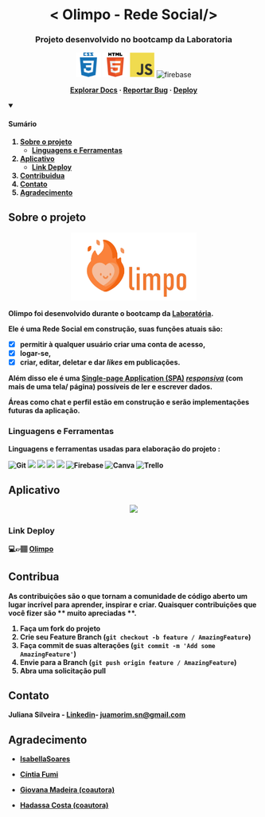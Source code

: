 
<h1 align="center">< Olimpo - Rede Social/> </h1>
<h3 align="center"> Projeto desenvolvido no bootcamp da Laboratoria </h3>
<p align="center">
<img src="https://raw.githubusercontent.com/devicons/devicon/master/icons/css3/css3-plain-wordmark.svg" alt="css3"  width="50" height="50"/>
<img src="https://raw.githubusercontent.com/devicons/devicon/master/icons/html5/html5-original-wordmark.svg" alt="html5"  width="50" height="50"/>
<img src="https://raw.githubusercontent.com/devicons/devicon/master/icons/javascript/javascript-original.svg" alt="javascript" width="50" height="50"/>
<img src="https://www.vectorlogo.zone/logos/firebase/firebase-icon.svg" alt="firebase" width="50" height="50"/> 
</p>

<p align="center"> 
<a href="https://github.com/JulianaAmoriN/Olimpo"><strong>Explorar Docs</a>
    ·
<a href="https://github.com/JulianaAmoriN/Olimpo/issues">Reportar Bug</a>
 ·
<a href="https://rede-social-db4df.web.app/">Deploy</a>
</p>

<details open="open">
  <summary><h4>Sumário</h4></summary>
  <ol>
    <li>
      <a href="#sobre-o-projeto">Sobre o projeto</a>
      <ul>
        <li><a href="#linguagens-e-ferramentas">Linguagens e Ferramentas</a></li>
      </ul>
    </li>
    <li>
      <a href="#aplicativo">Aplicativo</a> 
       <ul>
        <li><a href="#link-deploy">Link Deploy</a></li>
      </ul>
    </li>
    <li><a href="#contribua">Contribuidua</a></li>
    <li><a href="#contato">Contato</a></li>
    <li><a href="#agradecimento">Agradecimento</a></li>
  </ol>
</details>

## Sobre o projeto
<p align="center">
<img src="https://github.com/JulianaAmoriN/Olimpo/blob/master/src/images/olimpo.png?raw=true" width="50%" height="50%">
</p>

**Olimpo** foi  desenvolvido durante o **bootcamp da  [Laboratória](https://www.laboratoria.la/br)**. 

Ele é uma  Rede Social em construção, suas funções atuais são:

 - [x] permitir à qualquer usuário criar uma conta de acesso,   
 - [x] logar-se,
 - [x] criar, editar, deletar e dar  _likes_ em publicações.
 
 Além disso ele é uma [Single-page Application (SPA)](https://pt.wikipedia.org/wiki/Aplicativo_de_p%C3%A1gina_%C3%BAnica)  [_responsiva_](https://github.com/Laboratoria/curricula-js/tree/master/topics/css/02-responsive) (com mais de uma tela/ página) possíveis de **ler e escrever dados.**

Áreas como chat e perfil estão em construção e serão implementações futuras da aplicação. 

### Linguagens e Ferramentas 
Linguagens e ferramentas usadas para elaboração do projeto : 

<img alt="Git" src="https://img.shields.io/badge/git%20-%23F05033.svg?&style=for-the-badge&logo=git&logoColor=white"/> <img src="https://img.shields.io/badge/CSS3-1572B6?style=for-the-badge&logo=css3&logoColor=white"> <img src="https://img.shields.io/badge/HTML5-E34F26?style=for-the-badge&logo=html5&logoColor=white"> <img src="https://img.shields.io/badge/JavaScript-F7DF1E?style=for-the-badge&logo=javascript&logoColor=black"> <img src="https://img.shields.io/badge/GitHub-100000?style=for-the-badge&logo=github&logoColor=white"> <img alt="Firebase" src="https://img.shields.io/badge/firebase%20-%23039BE5.svg?&style=for-the-badge&logo=firebase"/> <img alt="Canva" src="https://img.shields.io/badge/Canva%20-%2300C4CC.svg?&style=for-the-badge&logo=Canva&logoColor=white"/> <img alt="Trello" src="https://img.shields.io/badge/Trello%20-%23026AA7.svg?&style=for-the-badge&logo=Trello&logoColor=white"/>
  


## Aplicativo
<p align="center">
<img src="https://github.com/JulianaAmoriN/Olimpo/blob/master/src/images/readme/girTelaOlimpo.gif?raw=true" >
</p>

### Link Deploy
💻👉🏽 [Olimpo ](https://rede-social-db4df.web.app/)

## Contribua

As contribuições são o que tornam a comunidade de código aberto um lugar incrível para aprender, inspirar e criar. Quaisquer contribuições que você fizer são ** muito apreciadas **.

1. Faça um fork do projeto
2. Crie seu Feature Branch (`git checkout -b feature / AmazingFeature`)
3. Faça commit de suas alterações (`git commit -m 'Add some AmazingFeature'`)
4. Envie para a Branch (`git push origin feature / AmazingFeature`)
5. Abra uma solicitação pull

## Contato

Juliana Silveira - [Linkedin](https://www.linkedin.com/in/juliana-silveira-nascimento/)- juamorim.sn@gmail.com

## Agradecimento

 - [IsabellaSoares ](https://github.com/IsabellaSoares)
 
 - [Cíntia Fumi](https://github.com/cintiafumi)
 
 - [Giovana Madeira (coautora)](https://github.com/giomadeira)
 
 - [Hadassa Costa (coautora)](https://github.com/Costahadassa)
